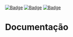 [![Badge](https://img.shields.io/badge/DESCRIÇÃO_-0.1.0.B-red)](https://github.com/seu-usuario/seu-repositorio)  [![Badge](https://img.shields.io/badge/PRODUÇÃO_-0.1.0.B-green)](https://github.com/seu-usuario/seu-repositorio) [![Badge](https://img.shields.io/badge/HOMOLOGAÇÃO-0.1.0.B-yellow)](https://github.com/seu-usuario/seu-repositorio)
# Documentação